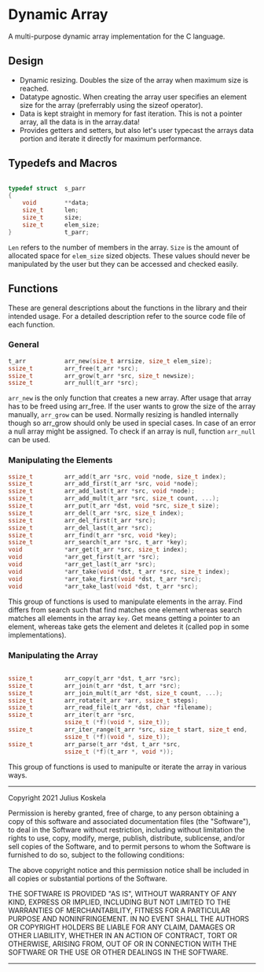 # Dynamic Array

A multi-purpose dynamic array implementation for the C language.

## Design

-   Dynamic resizing. Doubles the size of the array when maximum size
    is reached.
- 	Datatype agnostic. When creating the array user specifies an element size
	for the array (preferrably using the sizeof operator).
-	Data is kept straight in memory for fast iteration. This is not a pointer
	array, all the data is in the array.data!
- 	Provides getters and setters, but also let's user typecast the arrays data
	portion and iterate it directly for maximum performance.

## Typedefs and Macros

```c

typedef struct  s_parr
{
    void        **data;
    size_t      len;
    size_t      size;
    size_t      elem_size;
}               t_parr;

```

`Len` refers to the number of members in the array. `Size` is the amount of
allocated space for `elem_size` sized objects. These values should never be manipulated
by the user but they can be accessed and checked easily.

## Functions

These are general descriptions about the functions in the library and their
intended usage. For a detailed description refer to the source code file
of each function.

### General

```c
t_arr			arr_new(size_t arrsize, size_t elem_size);
ssize_t			arr_free(t_arr *src);
ssize_t			arr_grow(t_arr *src, size_t newsize);
ssize_t			arr_null(t_arr *src);
```

`arr_new` is the only function that creates a new array. After usage that array has
to be freed using arr_free. If the user wants to grow the size of the array
manually, `arr_grow` can be used. Normally resizing is handled internally though so
arr_grow should only be used in special cases. In case of an error a null array
might be assigned. To check if an array is null, function `arr_null` can be used.

### Manipulating the Elements

```c
ssize_t			arr_add(t_arr *src, void *node, size_t index);
ssize_t			arr_add_first(t_arr *src, void *node);
ssize_t			arr_add_last(t_arr *src, void *node);
ssize_t			arr_add_mult(t_arr *src, size_t count, ...);
ssize_t			arr_put(t_arr *dst, void *src, size_t size);
ssize_t			arr_del(t_arr *src, size_t index);
ssize_t			arr_del_first(t_arr *src);
ssize_t			arr_del_last(t_arr *src);
ssize_t			arr_find(t_arr *src, void *key);
ssize_t			arr_search(t_arr *src, t_arr *key);
void			*arr_get(t_arr *src, size_t index);
void			*arr_get_first(t_arr *src);
void			*arr_get_last(t_arr *src);
void			*arr_take(void *dst, t_arr *src, size_t index);
void			*arr_take_first(void *dst, t_arr *src);
void			*arr_take_last(void *dst, t_arr *src);
```

This group of functions is used to manipulate elements in the array. Find
differs from search such that find matches one element whereas search matches
all elements in the array `key`. Get means getting a pointer to an element,
whereas take gets the element and deletes it (called pop in some
implementations).

### Manipulating the Array

```c

ssize_t			arr_copy(t_arr *dst, t_arr *src);
ssize_t			arr_join(t_arr *dst, t_arr *src);
ssize_t			arr_join_mult(t_arr *dst, size_t count, ...);
ssize_t			arr_rotate(t_arr *arr, ssize_t steps);
ssize_t			arr_read_file(t_arr *dst, char *filename);
ssize_t			arr_iter(t_arr *src,
				ssize_t (*f)(void *, size_t));
ssize_t			arr_iter_range(t_arr *src, size_t start, size_t end,
				ssize_t (*f)(void *, size_t));
ssize_t			arr_parse(t_arr *dst, t_arr *src,
				ssize_t (*f)(t_arr *, void *));

```

This group of functions is used to manipulte or iterate the array in various
ways.

-------------------------------------------------------------------------------

Copyright 2021 Julius Koskela

Permission is hereby granted, free of charge, to any person obtaining a copy of
this software and associated documentation files (the "Software"), to deal in
the Software without restriction, including without limitation the rights to
use, copy, modify, merge, publish, distribute, sublicense, and/or sell copies of
the Software, and to permit persons to whom the Software is furnished to do so,
subject to the following conditions:

The above copyright notice and this permission notice shall be included in all
copies or substantial portions of the Software.

THE SOFTWARE IS PROVIDED "AS IS", WITHOUT WARRANTY OF ANY KIND, EXPRESS OR
IMPLIED, INCLUDING BUT NOT LIMITED TO THE WARRANTIES OF MERCHANTABILITY, FITNESS
FOR A PARTICULAR PURPOSE AND NONINFRINGEMENT. IN NO EVENT SHALL THE AUTHORS OR
COPYRIGHT HOLDERS BE LIABLE FOR ANY CLAIM, DAMAGES OR OTHER LIABILITY, WHETHER
IN AN ACTION OF CONTRACT, TORT OR OTHERWISE, ARISING FROM, OUT OF OR IN
CONNECTION WITH THE SOFTWARE OR THE USE OR OTHER DEALINGS IN THE SOFTWARE.

-------------------------------------------------------------------------------
